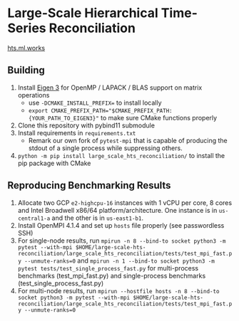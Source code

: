 # Large-Scale Hierarchical Time-Series Reconciliation

[hts.ml.works](http://hts.ml.works)


## Building

1. Install [Eigen 3](https://eigen.tuxfamily.org/index.php?title=Main_Page) for OpenMP / LAPACK / BLAS support on matrix operations
   * use `-DCMAKE_INSTALL_PREFIX=` to install locally
   * `export CMAKE_PREFIX_PATH="$CMAKE_PREFIX_PATH:{YOUR_PATH_TO_EIGEN3}"` to make sure CMake functions properly
2. Clone this repository with pybind11 submodule
3. Install requirements in `requirements.txt`
   * Remark our own fork of `pytest-mpi` that is capable of producing the stdout of a single process while suppressing others.
4. `python -m pip install large_scale_hts_reconciliation/` to install the pip package with CMake


## Reproducing Benchmarking Results

1. Allocate two GCP `e2-highcpu-16` instances with 1 vCPU per core, 8 cores and Intel Broadwell x86/64
platform/architecture. One instance is in `us-central1-a` and the other is in `us-east1-b1`.
2. Install OpenMPI 4.1.4 and set up `hosts` file properly (see passwordless SSH)
3. For single-node results, run `mpirun -n 8 --bind-to socket python3 -m pytest --with-mpi $HOME/large-scale-hts-reconciliation/large_scale_hts_reconciliation/tests/test_mpi_fast.py --unmute-ranks=0` and `mpirun -n 1 --bind-to socket python3 -m pytest tests/test_single_process_fast.py` for multi-process benchmarks (test_mpi_fast.py) and single-process benchmarks (test_single_process_fast.py)
4. For multi-node results, run `mpirun --hostfile hosts -n 8 --bind-to socket python3 -m pytest --with-mpi $HOME/large-scale-hts-reconciliation/large_scale_hts_reconciliation/tests/test_mpi_fast.py --unmute-ranks=0`